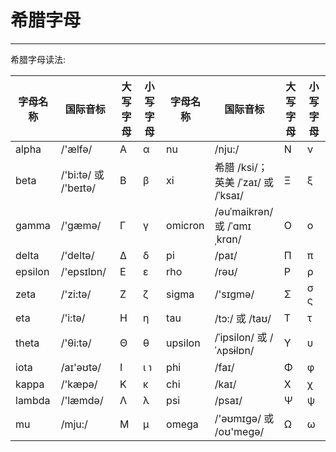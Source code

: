 # 希腊字母

---

希腊字母读法: 



| **字母名称** | **国际音标**         | **大写字母** | **小写字母** | **字母名称** | **国际音标**                        | **大写字母** | **小写字母** |
|--------------|----------------------|--------------|--------------|--------------|-------------------------------------|--------------|--------------|
| alpha        | /'ælfə/              | Α            | α            | nu           | /nju:/                              | Ν            | ν            |
| beta         | /'bi:tə/ 或 /'beɪtə/ | Β            | β            | xi           | 希腊 /ksi/； 英美 /ˈzaɪ/ 或 /ˈksaɪ/ | Ξ            | ξ            |
| gamma        | /'gæmə/              | Γ            | γ            | omicron      | /əuˈmaikrən/ 或 /ˈɑmɪˌkrɑn/         | Ο            | ο            |
| delta        | /'deltə/             | Δ            | δ            | pi           | /paɪ/                               | Π            | π            |
| epsilon      | /'epsɪlɒn/           | Ε            | ε            | rho          | /rəʊ/                               | Ρ            | ρ            |
| zeta         | /'zi:tə/             | Ζ            | ζ            | sigma        | /'sɪɡmə/                            | Σ            | σ ς          |
| eta          | /'i:tə/              | Η            | η            | tau          | /tɔ:/ 或 /taʊ/                      | Τ            | τ            |
| theta        | /'θi:tə/             | Θ            | θ            | upsilon      | /ˈipsilon/ 或 /ˈʌpsɨlɒn/            | Υ            | υ            |
| iota         | /aɪ'əʊtə/            | Ι            | ι ℩          | phi          | /faɪ/                               | Φ            | φ            |
| kappa        | /'kæpə/              | Κ            | κ            | chi          | /kaɪ/                               | Χ            | χ            |
| lambda       | /'læmdə/             | Λ            | λ            | psi          | /psaɪ/                              | Ψ            | ψ            |
| mu           | /mju:/               | Μ            | μ            | omega        | /'əʊmɪɡə/ 或 /oʊ'meɡə/              | Ω            | ω            |
